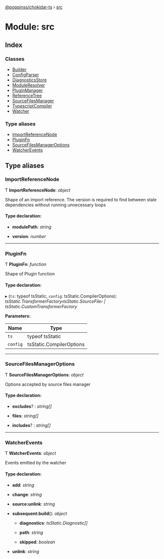 [@poppinss/chokidar-ts](../README.md) › [src](src.md)

# Module: src

## Index

### Classes

* [Builder](../classes/src.builder.md)
* [ConfigParser](../classes/src.configparser.md)
* [DiagnosticsStore](../classes/src.diagnosticsstore.md)
* [ModuleResolver](../classes/src.moduleresolver.md)
* [PluginManager](../classes/src.pluginmanager.md)
* [ReferenceTree](../classes/src.referencetree.md)
* [SourceFilesManager](../classes/src.sourcefilesmanager.md)
* [TypescriptCompiler](../classes/src.typescriptcompiler.md)
* [Watcher](../classes/src.watcher.md)

### Type aliases

* [ImportReferenceNode](src.md#importreferencenode)
* [PluginFn](src.md#pluginfn)
* [SourceFilesManagerOptions](src.md#sourcefilesmanageroptions)
* [WatcherEvents](src.md#watcherevents)

## Type aliases

###  ImportReferenceNode

Ƭ **ImportReferenceNode**: *object*

Shape of an import reference. The version is required to
find between stale dependencies without running
unnecessary loops

#### Type declaration:

* **modulePath**: *string*

* **version**: *number*

___

###  PluginFn

Ƭ **PluginFn**: *function*

Shape of Plugin function

#### Type declaration:

▸ (`ts`: typeof tsStatic, `config`: tsStatic.CompilerOptions): *tsStatic.TransformerFactory‹tsStatic.SourceFile› | tsStatic.CustomTransformerFactory*

**Parameters:**

Name | Type |
------ | ------ |
`ts` | typeof tsStatic |
`config` | tsStatic.CompilerOptions |

___

###  SourceFilesManagerOptions

Ƭ **SourceFilesManagerOptions**: *object*

Options accepted by source files manager

#### Type declaration:

* **excludes**? : *string[]*

* **files**: *string[]*

* **includes**? : *string[]*

___

###  WatcherEvents

Ƭ **WatcherEvents**: *object*

Events emitted by the watcher

#### Type declaration:

* **add**: *string*

* **change**: *string*

* **source:unlink**: *string*

* **subsequent:build**(): *object*

  * **diagnostics**: *tsStatic.Diagnostic[]*

  * **path**: *string*

  * **skipped**: *boolean*

* **unlink**: *string*
